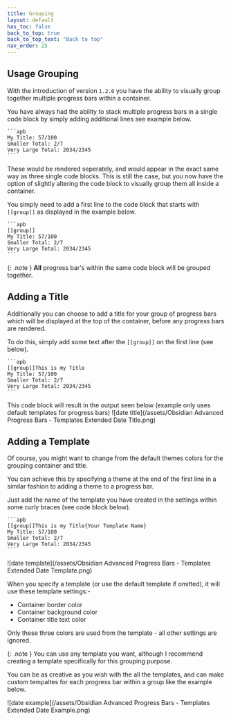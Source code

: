 ```yaml
---
title: Grouping
layout: default
has_toc: false
back_to_top: true
back_to_top_text: "Back to top"
nav_order: 25
---
```

## Usage Grouping
With the introduction of version `1.2.0` you have the ability to visually group together multiple progress bars within a container.

You have always had the ability to stack multiple progress bars in a single code block by simply adding additional lines see example below.
````
```apb
My Title: 57/100
Smaller Total: 2/7
Very Large Total: 2034/2345
```
````

These would be rendered seperately, and would appear in the exact same way as three single code blocks.
This is still the case, but you now have the option of slightly altering the code block to visually group them all inside a container.

You simply need to add a first line to the code block that starts with `[[group]]` as displayed in the example below.

````
```apb
[[group]]
My Title: 57/100
Smaller Total: 2/7
Very Large Total: 2034/2345
```
````

{: .note }
**All** progress bar's within the same code block will be grouped together.


## Adding a Title
Additionally you can choose to add a title for your group of progress bars which will be displayed at the top of the container, before any progress bars are rendered.

To do this, simply add some text after the `[[group]]` on the first line (see below).

````
```apb
[[group]]This is my Title
My Title: 57/100
Smaller Total: 2/7
Very Large Total: 2034/2345
```
````

This code block will result in the output seen below (example only uses default templates for progress bars)
![date title](/assets/Obsidian Advanced Progress Bars - Templates Extended Date Title.png)


## Adding a Template
Of course, you might want to change from the default themes colors for the grouping container and title.

You can achieve this by specifying a theme at the end of the first line in a similar fashion to adding a theme to a progress bar.

Just add the name of the template you have created in the settings within some curly braces (see code block below).

````
```apb
[[group]]This is my Title{Your Template Name}
My Title: 57/100
Smaller Total: 2/7
Very Large Total: 2034/2345
```
````

![date template](/assets/Obsidian Advanced Progress Bars - Templates Extended Date Template.png)

When you specify a template (or use the default template if omitted), it will use these template settings:-

- Container border color
- Container background color
- Container title text color

Only these three colors are used from the template - all other settings are ignored.

{: .note }
You can use any template you want, although I recommend creating a template specifically for this grouping purpose.

You can be as creative as you wish with the all the templates, and can make custom tempaltes for each progress bar within a group like the example below. 

![date example](/assets/Obsidian Advanced Progress Bars - Templates Extended Date Example.png)
